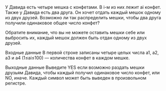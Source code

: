У Давида есть четыре мешка с конфетами. В i-м из них лежит ai конфет. Также у Давида есть два друга. Он хочет отдать каждый мешок одному из двух друзей. Возможно ли так распределить мешки, чтобы два друга получили одинаковое общее число конфет?

Обратите внимание, что вы не можете оставить мешки себе или выбросить их, каждый мешок должен быть отдан одному из двух друзей.

Входные данные
В первой строке записаны четыре целых числа a1, a2, a3 и a4 (1≤ai≤100) — количества конфет в каждом мешке.

Выходные данные
Выведите YES если возможно раздать мешки друзьям Давида, чтобы каждый получил одинаковое число конфет, или NO, иначе. Каждый символ может быть выведен в произвольном регистре.